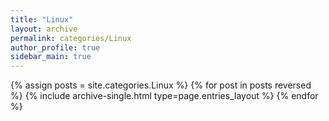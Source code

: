 ```yaml
---
title: "Linux"
layout: archive
permalink: categories/Linux
author_profile: true
sidebar_main: true
---
```



{% assign posts = site.categories.Linux %}
{% for post in posts reversed %} {% include archive-single.html type=page.entries_layout %} {% endfor %}
